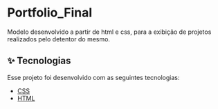 # Portfolio_Final
Modelo desenvolvido a partir de html e css, para a exibição de projetos realizados pelo detentor do mesmo.

## ✨ Tecnologias

Esse projeto foi desenvolvido com as seguintes tecnologias:

- [CSS](https://purecss.io/)
- [HTML](https://developer.mozilla.org/pt-BR/docs/Web/HTML)
